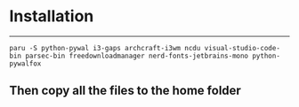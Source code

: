 # Installation
---
```
paru -S python-pywal i3-gaps archcraft-i3wm ncdu visual-studio-code-bin parsec-bin freedownloadmanager nerd-fonts-jetbrains-mono python-pywalfox
```
## Then copy all the files to the home folder